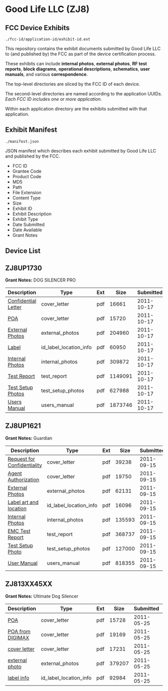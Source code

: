 # Good Life LLC (ZJ8)
## FCC Device Exhibits

```
./fcc-id/application-id/exhibit-id.ext
```

This repository contains the exhibit documents submitted by Good Life LLC to (and published by) the FCC as part of the device certification process.

These exhibits can include **internal photos**, **external photos**, **RF test reports**, **block diagrams**, **operational descriptions**, **schematics**, **user manuals**, and various **correspondence**.

The top-level directories are sliced by the FCC ID of each device.

The second-level directories are named according to the application UUIDs. *Each FCC ID includes one or more application.*

Within each application directory are the exhibits submitted with that application. 

## Exhibit Manifest

```
./manifest.json
```

JSON manifest which describes each exhibit submitted by Good Life LLC and published by the FCC.

- FCC ID
- Grantee Code
- Product Code
- MD5
- Path
- File Extension
- Content Type
- Size
- Exhibit ID
- Exhibit Description
- Exhibit Type
- Date Submitted
- Date Available
- Grant Notes

## Device List
## ZJ8UP1730
**Grant Notes:** DOG SILENCER PRO

| Description | Type | Ext | Size | Submitted | Available |
| ----------- | ---- | --- | ---- | --------- | --------- |
| [Confidential Letter](ZJ8UP1730/667887cf051806e174a321d2139233b1/1561287.pdf) | cover_letter | pdf | 16661 | 2011-10-17 | 2011-10-17 |
| [POA](ZJ8UP1730/667887cf051806e174a321d2139233b1/1561291.pdf) | cover_letter | pdf | 15720 | 2011-10-17 | 2011-10-17 |
| [External Photos](ZJ8UP1730/667887cf051806e174a321d2139233b1/1561288.pdf) | external_photos | pdf | 204960 | 2011-10-17 | 2011-10-17 |
| [Label](ZJ8UP1730/667887cf051806e174a321d2139233b1/1561289.pdf) | id_label_location_info | pdf | 60950 | 2011-10-17 | 2011-10-17 |
| [Internal Photos](ZJ8UP1730/667887cf051806e174a321d2139233b1/1561290.pdf) | internal_photos | pdf | 309872 | 2011-10-17 | 2011-10-17 |
| [Test Report](ZJ8UP1730/667887cf051806e174a321d2139233b1/1561292.pdf) | test_report | pdf | 1149091 | 2011-10-17 | 2011-10-17 |
| [Test Setup Photos](ZJ8UP1730/667887cf051806e174a321d2139233b1/1561293.pdf) | test_setup_photos | pdf | 627988 | 2011-10-17 | 2011-10-17 |
| [Users Manual](ZJ8UP1730/667887cf051806e174a321d2139233b1/1561294.pdf) | users_manual | pdf | 1873746 | 2011-10-17 | 2011-10-17 |
## ZJ8UP1621
**Grant Notes:** Guardian

| Description | Type | Ext | Size | Submitted | Available |
| ----------- | ---- | --- | ---- | --------- | --------- |
| [Request for Confidentiality](ZJ8UP1621/a3374daa30626a7fbe5caadcabab4dcf/1542061.pdf) | cover_letter | pdf | 39238 | 2011-09-15 | 2011-09-15 |
| [Agent Authorization](ZJ8UP1621/a3374daa30626a7fbe5caadcabab4dcf/1542062.pdf) | cover_letter | pdf | 19750 | 2011-09-15 | 2011-09-15 |
| [External Photos](ZJ8UP1621/a3374daa30626a7fbe5caadcabab4dcf/1542063.pdf) | external_photos | pdf | 62131 | 2011-09-15 | 2011-09-15 |
| [Label art and location](ZJ8UP1621/a3374daa30626a7fbe5caadcabab4dcf/1542064.pdf) | id_label_location_info | pdf | 16096 | 2011-09-15 | 2011-09-15 |
| [Internal Photos](ZJ8UP1621/a3374daa30626a7fbe5caadcabab4dcf/1542065.pdf) | internal_photos | pdf | 135593 | 2011-09-15 | 2011-09-15 |
| [EMC Test Report](ZJ8UP1621/a3374daa30626a7fbe5caadcabab4dcf/1542066.pdf) | test_report | pdf | 368737 | 2011-09-15 | 2011-09-15 |
| [Test Setup Photo](ZJ8UP1621/a3374daa30626a7fbe5caadcabab4dcf/1542067.pdf) | test_setup_photos | pdf | 127000 | 2011-09-15 | 2011-09-15 |
| [User Manual](ZJ8UP1621/a3374daa30626a7fbe5caadcabab4dcf/1542068.pdf) | users_manual | pdf | 818355 | 2011-09-15 | 2011-09-15 |
## ZJ813XX45XX
**Grant Notes:** Ultimate Dog Silencer

| Description | Type | Ext | Size | Submitted | Available |
| ----------- | ---- | --- | ---- | --------- | --------- |
| [POA](ZJ813XX45XX/ffc9dfd6d590b12a02b868ac6f21d121/1471703.pdf) | cover_letter | pdf | 15728 | 2011-05-25 | 2011-05-25 |
| [POA from DIGIMAX](ZJ813XX45XX/ffc9dfd6d590b12a02b868ac6f21d121/1471704.pdf) | cover_letter | pdf | 19169 | 2011-05-25 | 2011-05-25 |
| [cover letter](ZJ813XX45XX/ffc9dfd6d590b12a02b868ac6f21d121/1471705.pdf) | cover_letter | pdf | 17231 | 2011-05-25 | 2011-05-25 |
| [external photo](ZJ813XX45XX/ffc9dfd6d590b12a02b868ac6f21d121/1471701.pdf) | external_photos | pdf | 379207 | 2011-05-25 | 2011-05-25 |
| [label info](ZJ813XX45XX/ffc9dfd6d590b12a02b868ac6f21d121/1471702.pdf) | id_label_location_info | pdf | 92984 | 2011-05-25 | 2011-05-25 |

